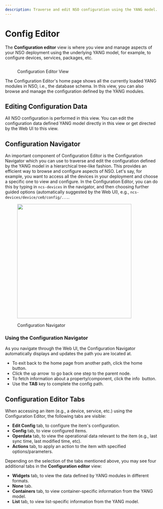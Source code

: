 ```yaml
---
description: Traverse and edit NSO configuration using the YANG model.
---
```


# Config Editor

The **Configuration editor** view is where you view and manage aspects of your NSO deployment using the underlying YANG model, for example, to configure devices, services, packages, etc.

<figure><img src="https://pubhub.devnetcloud.com/media/nso-guides-6.3/docs/nso_user_guide/pics/config-editor.png#developer.cisco.com" alt=""><figcaption><p>Configuration Editor View</p></figcaption></figure>

The Configuration Editor's home page shows all the currently loaded YANG modules in NSO, i.e., the database schema. In this view, you can also browse and manage the configuration defined by the YANG modules.

## Editing Configuration Data <a href="#d5e6351" id="d5e6351"></a>

All NSO configuration is performed in this view. You can edit the configuration data defined YANG model directly in this view or get directed by the Web UI to this view.

## Configuration Navigator <a href="#d5e6354" id="d5e6354"></a>

An important component of Configuration Editor is the Configuration Navigator which you can use to traverse and edit the configuration defined by the YANG model in a hierarchical tree-like fashion. This provides an efficient way to browse and configure aspects of NSO. Let's say, for example, you want to access all the devices in your deployment and choose a specific one to view and configure. In the Configuration Editor, you can do this by typing in `ncs-devices` in the navigator, and then choosing further guided options (automatically suggested by the Web UI), e.g., `ncs-devices/device/ce0/config/...`.

<figure><img src="https://pubhub.devnetcloud.com/media/nso-guides-6.3/docs/nso_user_guide/pics/config-nav.png#developer.cisco.com" alt="" width="375"><figcaption><p>Configuration Navigator</p></figcaption></figure>

### **Using the Configuration Navigator**

As you navigate through the Web UI, the Configuration Navigator automatically displays and updates the path you are located at.

* To exit back to the home page from another path, click the home <img src="https://pubhub.devnetcloud.com/media/nso-guides-6.3/docs/nso_user_guide/pics/home-config-editor.png#developer.cisco.com" alt="" data-size="line"> button.
* Click the up arrow <img src="https://pubhub.devnetcloud.com/media/nso-guides-6.3/docs/nso_user_guide/pics/up-arrow.png#developer.cisco.com" alt="" data-size="line"> to go back one step to the parent node.
* To fetch information about a property/component, click the info <img src="https://pubhub.devnetcloud.com/media/nso-guides-6.3/docs/nso_user_guide/pics/info-button.png#developer.cisco.com" alt="" data-size="line"> button.
* Use the **TAB** key to complete the config path.

## Configuration Editor Tabs <a href="#d5e6388" id="d5e6388"></a>

When accessing an item (e.g., a device, service, etc.) using the Configuration Editor, the following tabs are visible:

* **Edit Config** tab, to configure the item's configuration.
* **Config** tab, to view configured items.
* **Operdata** tab, to view the operational data relevant to the item (e.g., last sync time, last modified time, etc).
* **Actions** tab, to apply an action to the item with specified options/parameters.

Depending on the selection of the tabs mentioned above, you may see four additional tabs in the **Configuration editor** view:

* **Widgets** tab, to view the data defined by YANG modules in different formats.
* **None** tab.
* **Containers** tab, to view container-specific information from the YANG model.
* **List** tab, to view list-specific information from the YANG model.
